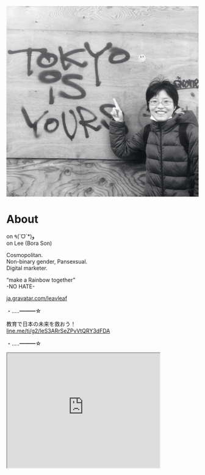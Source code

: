 ![プロフィール写真](2016b.jpg)

# About
on ٩(ˊᗜˋ*)و  
on Lee (Bora Son)

Cosmopolitan.  
Non-binary gender, Pansexsual.  
Digital marketer.

“make a Rainbow together”  
-NO HATE-

[ja.gravatar.com/leavleaf](https://ja.gravatar.com/leavleaf)

・‥…━━━☆

教育で日本の未来を救おう！  
[line.me/ti/g2/leS3ARrSeZPvVtQRY3dFDA](https://line.me/ti/g2/leS3ARrSeZPvVtQRY3dFDA)

・‥…━━━☆

<iframe src="https://www.openprocessing.org/sketch/890935/embed/" width="400" height="300"></iframe>
